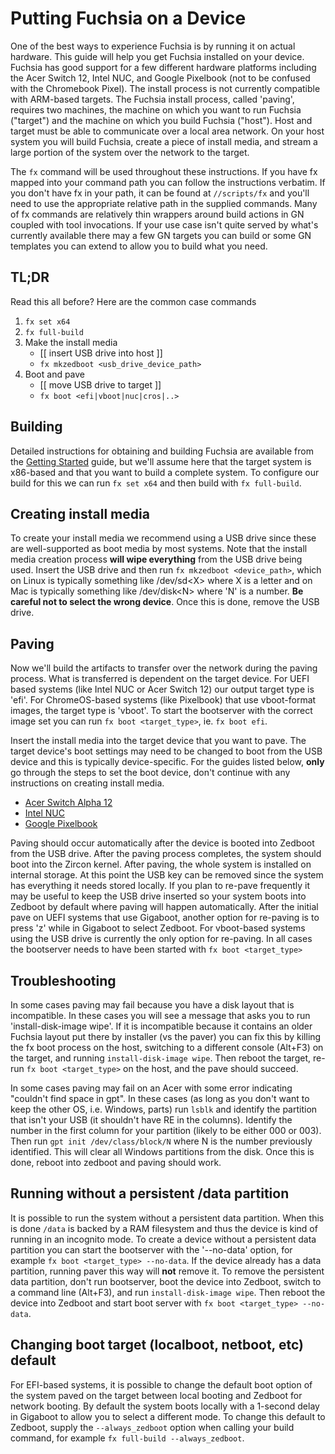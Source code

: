 # Putting Fuchsia on a Device

One of the best ways to experience Fuchsia is by running it on actual hardware.
This guide will help you get Fuchsia installed on your device. Fuchsia has good
support for a few different hardware platforms including the Acer Switch 12,
Intel NUC, and Google Pixelbook (not to be confused with the Chromebook Pixel).
The install process is not currently compatible with ARM-based targets. The
Fuchsia install process, called 'paving', requires two machines, the machine on
which you want to run Fuchsia ("target") and the machine on which you build
Fuchsia ("host"). Host and target must be able to communicate over a local area
network. On your host system you will build Fuchsia, create a piece of install
media, and stream a large portion of the system over the network to the target.

The `fx` command will be used throughout these instructions. If you have fx
mapped into your command path you can follow the instructions verbatim. If you
don't have fx in your path, it can be found at `//scripts/fx` and you'll need
to use the appropriate relative path in the supplied commands. Many of fx
commands are relatively thin wrappers around build actions in GN coupled with
tool invocations. If your use case isn't quite served by what's currently
available there may a few GN targets you can build or some GN templates you can
extend to allow you to build what you need.

## TL;DR

Read this all before? Here are the common case commands
1. `fx set x64`
2. `fx full-build`
3. Make the install media
    * [[ insert USB drive into host ]]
    * `fx mkzedboot <usb_drive_device_path>`
4. Boot and pave
    * [[ move USB drive to target ]]
    * `fx boot <efi|vboot|nuc|cros|..>`

## Building

Detailed instructions for obtaining and building Fuchsia are available from the
[Getting Started](/getting_started.md) guide, but we'll assume here that the
target system is x86-based and that you want to build a complete system. To
configure our build for this we can run `fx set x64` and then build with
`fx full-build`.

## Creating install media

To create your install media we recommend using a USB drive since these are
well-supported as boot media by most systems. Note that the install media
creation process **will wipe everything** from the USB drive being used. Insert the
USB drive and then run `fx mkzedboot <device_path>`, which on Linux is
typically something like /dev/sd&lt;X&gt; where X is a letter and on Mac is typically
something like /dev/disk&lt;N&gt; where 'N' is a number. **Be careful not to select
the wrong device**. Once this is done, remove the USB drive.

## Paving

Now we'll build the artifacts to transfer over the network during the paving
process. What is transferred is dependent on the target device. For UEFI based
systems (like Intel NUC or Acer Switch 12) our output target type is 'efi'. For
ChromeOS-based systems (like Pixelbook) that use vboot-format images, the target
type is 'vboot'. To start the bootserver with the correct image set you can run
`fx boot <target_type>`, ie. `fx boot efi`.

Insert the install media into the target device that you want to pave. The target
device's boot settings may need to be changed to boot from the USB device and
this is typically device-specific. For the guides listed below, **only** go
through the steps to set the boot device, don't continue with any instructions on
creating install media.
* [Acer Switch Alpha 12](https://fuchsia.googlesource.com/zircon/+/master/docs/targets/acer12.md)
* [Intel NUC](https://fuchsia.googlesource.com/zircon/+/master/docs/targets/nuc.md)
* [Google Pixelbook](/development/hardware/pixelbook.md)

Paving should occur automatically after the device is booted into Zedboot from the
USB drive. After the paving process completes, the system should boot into the
Zircon kernel. After paving, the whole system is installed on internal storage. At
this point the USB key can be removed since the system has everything it needs
stored locally. If you plan to re-pave frequently it may be useful to keep the
USB drive inserted so your system boots into Zedboot by default where paving
will happen automatically. After the initial pave on UEFI systems that use
Gigaboot, another option for re-paving is to press 'z' while in Gigaboot to
select Zedboot. For vboot-based systems using the USB drive is currently the
only option for re-paving. In all cases the bootserver needs to have been
started with `fx boot <target_type>`

## Troubleshooting

In some cases paving may fail because you have a disk layout that is incompatible.
In these cases you will see a message that asks you to run
'install-disk-image wipe'. If it is incompatible because it contains an older
Fuchsia layout put there by installer (vs the paver) you can fix this by killing
the fx boot process on the host, switching to a different console (Alt+F3) on
the target, and running `install-disk-image wipe`. Then reboot the target,
re-run `fx boot <target_type>` on the host, and the pave should succeed.

In some cases paving may fail on an Acer with some error indicating "couldn't
find space in gpt". In these cases (as long as you don't want to keep the other
OS, i.e. Windows, parts) run `lsblk` and identify the partition that isn't your
USB (it shouldn't have RE in the columns). Identify the number in the first
column for your partition (likely to be either 000 or 003). Then run
`gpt init /dev/class/block/N` where N is the number previously identified. This
will clear all Windows partitions from the disk. Once this is done, reboot into
zedboot and paving should work.

## Running without a persistent /data partition

It is possible to run the system without a persistent data partition. When this is
done `/data` is backed by a RAM filesystem and thus the device is kind of running
in an incognito mode. To create a device without a persistent data partition you
can start the bootserver with the '--no-data' option, for example
`fx boot <target_type> --no-data`. If the device already has a data
partition, running paver this way will **not** remove it. To remove the persistent
data partition, don't run bootserver, boot the device into Zedboot, switch to a
command line (Alt+F3), and run `install-disk-image wipe`. Then reboot the
device into Zedboot and start boot server with
`fx boot <target_type> --no-data`.

## Changing boot target (localboot, netboot, etc) default

For EFI-based systems, it is possible to change the default boot option of the
system paved on the target between local booting and Zedboot for network booting.
By default the system boots locally with a 1-second delay in Gigaboot to allow you
to select a different mode. To change this default to Zedboot, supply the
`--always_zedboot` option when calling your build command, for example
`fx full-build --always_zedboot`.
